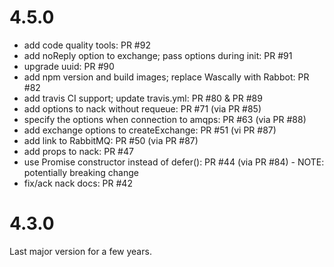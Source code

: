 
# 4.5.0

- add code quality tools: PR #92
- add noReply option to exchange; pass options during init: PR #91
- upgrade uuid: PR #90
- add npm version and build images; replace Wascally with Rabbot: PR #82
- add travis CI support; update travis.yml: PR #80 & PR #89
- add options to nack without requeue: PR #71 (via PR #85)
- specify the options when connection to amqps: PR #63 (via PR #88)
- add exchange options to createExchange: PR #51 (vi PR #87)
- add link to RabbitMQ: PR #50 (via PR #87)
- add props to nack: PR #47
- use Promise constructor instead of defer(): PR #44 (via PR #84) - NOTE: potentially breaking change
- fix/ack nack docs: PR #42

# 4.3.0

Last major version for a few years.
